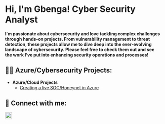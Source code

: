 <h1>Hi, I'm Gbenga! Cyber Security Analyst</h1>

<h4>I'm passionate about cybersecurity and love tackling complex challenges through hands-on projects.
From vulnerability management to threat detection, these projects allow me to dive deep into the ever-evolving landscape of cybersecurity.
Please feel free to check them out and see the work I’ve put into enhancing security operations and processes!</h4>


<h2>👨‍💻 Azure/Cybersecurity Projects:</h2>

- <b>Azure/Cloud Projects</b>
  - [Creating a live SOC/Honeynet in Azure](https://github.com/iyanuels/Cloud-Soc)




<h2> 🤳 Connect with me:</h2>

[<img align="left" alt="GbengaAbraham | LinkedIn" width="22px" src="https://cdn.jsdelivr.net/npm/simple-icons@v3/icons/linkedin.svg" />][linkedin]


[linkedin]: https://www.linkedin.com/in/gbenga-abraham-a31a40250



